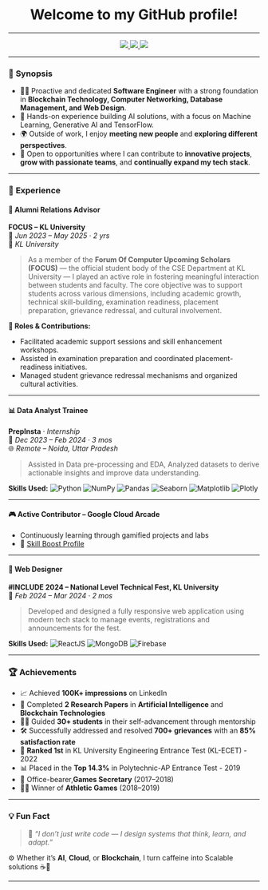 <h1 align="center">Welcome to my GitHub profile!</h1>

---
<p align="center">
  <a href="https://www.linkedin.com/in/naga-gopi-chappidi-870077272/">
   <img src="https://img.shields.io/badge/LinkedIn-0A66C2?style=for-the-badge&logo=linkedin&logoColor=white"/>
  </a>
  <a href="https://www.researchgate.net/profile/Naga-Gopi-Chappidi">
    <img src="https://img.shields.io/badge/Research%20Profile-blueviolet?style=for-the-badge&logo=researchgate&logoColor=white"/>
  </a>
  <a href="https://leetcode.com/u/nagagopi-in/">
    <img src="https://img.shields.io/badge/LeetCode-FFA116?style=for-the-badge&logo=leetcode&logoColor=black"/>
  </a>
</p>

---

### 🌟 **Synopsis**

- 👨‍💻 Proactive and dedicated **Software Engineer** with a strong foundation in **Blockchain Technology, Computer Networking, Database Management, and Web Design**.
- 🧠 Hands-on experience building AI solutions, with a focus on Machine Learning, Generative AI and TensorFlow.
- 🌍 Outside of work, I enjoy **meeting new people** and **exploring different perspectives**.
- 🚀 Open to opportunities where I can contribute to **innovative projects**, **grow with passionate teams**, and **continually expand my tech stack**.

---

### 💼 **Experience**

#### 🧩 Alumni Relations Advisor  
**FOCUS – KL University**  
📅 *Jun 2023 – May 2025 · 2 yrs*  
📍 *KL University*  
> As a member of the **Forum Of Computer Upcoming Scholars (FOCUS)** — the official student body of the CSE Department at KL University — I played an active role in fostering meaningful interaction between students and faculty. The core objective was to support students across various dimensions, including academic growth, technical skill-building, examination readiness, placement preparation, grievance redressal, and cultural involvement.

**🔧 Roles & Contributions:**
- Facilitated academic support sessions and skill enhancement workshops.
- Assisted in examination preparation and coordinated placement-readiness initiatives.
- Managed student grievance redressal mechanisms and organized cultural activities.
---
#### 📊 Data Analyst Trainee  
**PrepInsta** · *Internship*  
📅 *Dec 2023 – Feb 2024 · 3 mos*  
🌐 *Remote – Noida, Uttar Pradesh*  
> Assisted in Data pre-processing and EDA, Analyzed datasets to derive actionable insights and improve data understanding.

**Skills Used:**
![Python](https://img.shields.io/badge/Python-3776AB?style=flat&logo=python&logoColor=white)
![NumPy](https://img.shields.io/badge/NumPy-013243?style=flat&logo=numpy&logoColor=white)
![Pandas](https://img.shields.io/badge/Pandas-150458?style=flat&logo=pandas&logoColor=white)
![Seaborn](https://img.shields.io/badge/Seaborn-3776AB?style=flat&logo=python&logoColor=white)
![Matplotlib](https://img.shields.io/badge/Matplotlib-11557C?style=flat&logo=matplotlib&logoColor=white)
![Plotly](https://img.shields.io/badge/Plotly-3F4F75?style=flat&logo=plotly&logoColor=white)

---
#### 🎮 Active Contributor – Google Cloud Arcade  
- Continuously learning through gamified projects and labs  
- 🔗 [Skill Boost Profile](https://www.cloudskillsboost.google/public_profiles/547c9b04-c37b-4377-bfa9-f11106f2b399)
---
#### 🎨 Web Designer  
**#INCLUDE 2024 – National Level Technical Fest, KL University**  
📅 *Feb 2024 – Mar 2024 · 2 mos*  
> Developed and designed a fully responsive web application using modern tech stack to manage events, registrations and announcements for the fest.

**Skills Used:**
![ReactJS](https://img.shields.io/badge/ReactJS-20232A?style=flat&logo=react&logoColor=61DAFB)
![MongoDB](https://img.shields.io/badge/MongoDB-4EA94B?style=flat&logo=mongodb&logoColor=white)
![Firebase](https://img.shields.io/badge/Firebase-FFCA28?style=flat&logo=firebase&logoColor=black)

---

### 🏆 **Achievements**

- 📈 Achieved **100K+ impressions** on LinkedIn  
- 📄 Completed **2 Research Papers** in **Artificial Intelligence** and **Blockchain Technologies** 
- 👨‍🏫 Guided **30+ students** in their self-advancement through mentorship
- 🛠️ Successfully addressed and resolved **700+ grievances** with an **85% satisfaction rate** 
- 🥇 **Ranked 1st** in KL University Engineering Entrance Test (KL-ECET) - 2022  
- 📊 Placed in the **Top 14.3%** in Polytechnic-AP Entrance Test - 2019  
- 🏅 Office-bearer,**Games Secretary** (2017–2018)  
- 🏃‍♂️ Winner of **Athletic Games** (2018–2019) 

---

### 💡 **Fun Fact**

> 🧠 *“I don’t just write code — I design systems that think, learn, and adapt.”*

⚙️ Whether it’s **AI**, **Cloud**, or **Blockchain**, I turn caffeine into Scalable solutions ☕🤖


---
